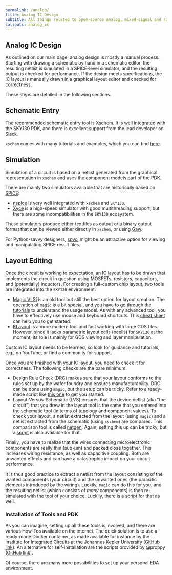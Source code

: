 ```yaml
---
permalink: /analog/
title: Analog IC Design
subtitle: All things related to open-source analog, mixed-signal and radio-frequency IC design
callouts: analog_ic
---
```


## Analog IC Design

As outlined on our main page, analog design is mostly a manual process. Starting with drawing a schematic by hand in a schematic editor, the resulting netlist is simulated in a SPICE-level simulator, and the resulting output is checked for performance. If the design meets specifications, the IC layout is manually drawn in a graphical layout editor and checked for correctness.

These steps are detailed in the following sections.

## Schematic Entry

The recommended schematic entry tool is [Xschem](https://github.com/StefanSchippers/xschem). It is well integrated with the SKY130 PDK, and there is excellent support from the lead developer on Slack.

`xschem` comes with many tutorials and examples, which you can find [here](http://repo.hu/projects/xschem/xschem_man/xschem_man.html).

## Simulation

Simulation of a circuit is based on a netlist generated from the graphical representation in `xschem` and uses the component models part of the PDK.

There are mainly two simulators available that are historically based on [SPICE](https://en.wikipedia.org/wiki/SPICE):

* [nspice](http://ngspice.sourceforge.net) is very well integrated with `xschem` and `SKY130`.
* [Xyce](https://github.com/Xyce/Xyce) is a high-speed simulator with good multithreading support, but there are some incompatibilities in the `SKY130` ecosystem.

These simulators produce either textfiles as output or a binary output format that can be viewed either directly in `xschem`, or using [Gaw](https://github.com/StefanSchippers/xschem-gaw).

For Python-savvy designers, [spyci](https://github.com/gmagno/spyci) might be an attractive option for viewing and manipulating SPICE result files.

## Layout Editing

Once the circuit is working to expectation, an IC layout has to be drawn that implements the circuit in question using MOSFETs, resistors, capacitors, and (potentially) inductors. For creating a full-custom chip layout, two tools are integrated into the `SKY130` environment:

* [Magic VLSI](https://github.com/RTimothyEdwards/magic) is an old tool but still the best option for layout creation. The operation of `magic` is a bit special, and you have to go through the [tutorials](http://opencircuitdesign.com/magic) to understand the usage model. As with any advanced tool, you have to effectively use mouse and keyboard shortcuts. This [cheat sheet](https://github.com/hpretl/iic-osic/blob/main/magic-cheatsheet/magic_cheatsheet.pdf) can help you to get started.
* [KLayout](https://www.klayout.de) is a more modern tool and fast working with large GDS files. However, since it lacks parametric layout cells (pcells) for `SKY130` at the moment, its role is mainly for GDS viewing and layer manipulation.

Custom IC layout needs to be learned, so look for guidance and tutorials, e.g., on YouTube, or find a community for support.

Once you are finished with your IC layout, you need to check it for correctness. The following checks are the bare minimum:

* Design Rule Check (DRC) makes sure that your layout conforms to the rules set up by the wafer foundry and ensures manufacturability. DRC can be done using `magic`, but the setup can be tricky. Refer to a ready-made script like [this one](https://github.com/hpretl/iic-osic/blob/main/iic-drc.sh) to get you started.
* Layout-Versus-Schematic (LVS) ensures that the device netlist (aka "the circuit") that you drew in the layout tool is the same that you entered into the schematic tool (in terms of topology and component values). To check your layout, a netlist extracted from the layout (using `magic`) and a netlist extracted from the schematic (using `xschem`) are compared. This comparison tool is called [netgen](https://github.com/RTimothyEdwards/netgen). Again, setting this up can be tricky, but a [script](https://github.com/hpretl/iic-osic/blob/main/iic-lvs.sh) is also available for that.

Finally, you have to realize that the wires connecting microelectronic components are really thin (sub-µm) and packed close together. This increases wiring resistance, as well as capacitive coupling. Both are unwanted effects and can have a catastrophic impact on your circuit performance.

It is thus good practice to extract a netlist from the layout consisting of the wanted components (your circuit) and the unwanted ones (the parasitic elements introduced by the wiring). Luckily, `magic` can do this for you, and the resulting netlist (which consists of *many* components) is then re-simulated with the tool of your choice. Luckily, there is a [script](https://github.com/hpretl/iic-osic/blob/main/iic-pex.sh) for that as well.

### Installation of Tools and PDK

As you can imagine, setting up all these tools is involved, and there are various How-Tos available on the internet. The quick solution is to use a ready-made Docker container, as made available for instance by the Institute for Integrated Circuits at the Johannes Kepler University ([GitHub link](https://github.com/hpretl/iic-osic-tools)). An alternative for self-installation are the scripts provided by @proppy ([GitHub link](https://github.com/proppy/conda-eda/releases/)).

Of course, there are many more possibilities to set up your personal EDA environment.
